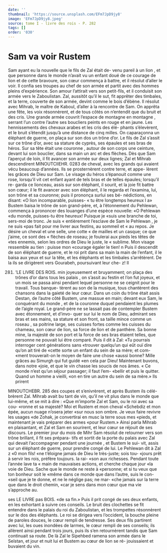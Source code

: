 ```yaml
---
date: ''
thumbnail: 'https://source.unsplash.com/EFm7JpD9jy8'
image: 'EFm7JpD9jy8.jpeg'
source: tome I - livre des rois - P. 282
tags: []
order: '030'
---
```


# Sam va voir Rustem

Sam ayant eu la nouvelle que le fils de Zal était de-
venu pareil à un lion , et que personne dans le monde n’avait vu un enfant doué de ce courage de lion et
de cette bravoure, son cœur commença à battre, et
il résolut d’aller le voir. Il confia ses troupes au
chef de son armée et partit avec des hommes pleins
d’expérience. Son amour l’attirait vers son petit-fils,
et il conduisit son armée vers le Zaboulistan. Zal,
aussitôt qu’il le sut, fit apprêter des timbales, et la
terre, couverte de son armée, devint comme le bois d’ébène. Il résolut avec Mihrab, le maître de Kaboul,
d’aller à la rencontre de Sam. On apprêta une fête,
les voix résonnèrent, et de tous côtés on n’entendit
que du bruit et des cris. Une grande armée couvrit
l’espace de montagne en montagne , serrant l’un contre
l’autre ses boucliers peints en rouge et en jaune. Les
hennissements des chevaux arabes et les cris des élé- phants s’élevèrent, et le bruit s’étendit jusqu’à une
distance de cinq milles. On caparaçonna un éléphant
de guerre, on plaça sur son dos un trône d’or. Le
fils de Zal s’assit sur ce trône d’or, avec sa stature de
cyprès, ses épaules et ses bras de héros. Sur sa tête
était une couronne , autour de son corps une ceinture, devant lui son bouclier, dans sa main un arc et des flèches. Dès que Sam l’aperçut de loin, il fit avancer
son armée sur deux lignes; Zal et Mihrab descendirent
MINOUTCIIEHR. 0283 de cheval, avec les grands qui avaient vécu beaucoup
d’années. Ils se prosternèrent contre terre, et appe-
lèrent les grâces de Dieu sur Sam. Le visage du héros s’épanouit comme une rose, lorsqu’il vit cet enfant
ayant de tels bras et de telles épaules; lorsqu’il re- garda ce lionceau, assis sur son éléphant, il sourit,
et la joie fit battre son cœur; il le fit avancer avec son éléphant, il le regarda et l’examina, lui, son
trône et sa couronne; puis il prononça surlui ses bé- nédictions, en disant: «O lion incomparable, puisses- « tu être longtemps heureux l a»
Bustem baisa le trône de son grand-père, et, à l’étonnement du Pehlewan, commença à prononcer
des louanges d’une espèce nouvelle: «O Pehlewan
«du monde, puisses-tu être heureux! Puisque je «suis une branche de toi, sers-moi de tronc. Je suis « entièrement l’esclave de Sam le Pehlewan , je ne suis «pas fait pour me livrer aux festins, au sommeil et
« au repos. Je désire un cheval et une selle, une cotte
« de mailles et un casque; ce que j’aime, ce sont des
« flèches de roseau; je foulerai aux pieds les têtes de «tes ennemis, selon les ordres de Dieu le juste, le « sublime. Mon visage ressemble au tien : puisse mon «courage égaler le tien! n Puis il descendit de son éléphant de guerre, et le roi prit dans sa main la main de l’enfant, il le baisa aux yeux et sur la tête,
et les éléphants et les timbales s’arrêtèrent. De la ils
se dirigèrent vers Gourabeh, poursuivant leur che-
z! Il

281.  ’LE LIVRE DES ROIS.
      min joyeusement et bruyamment; on plaça des trônes d’or dans tous les palais , on s’assit au festin et l’on
      fut joyeux, et un mois se passa ainsi pendant lequel personne ne se ceignit pour le travail. Tous banque- tèrent au son de la musique, tous chantèrent des chansons dans la gaieté de leur cœur. Dans un coin
      du trône était assis Destan, de l’autre côté Bustem,
      une massue en main; devant eux Sam, le conquérant
      du monde , et de la couronne duquel pendaient les
      plumes de l’aigle royal. Le grand-père ne se lassait pas
      de contempler Bustem avec étonnement, et d’invo-
      quer sur lui le nom de Dieu, admirant ses bras et ses
      mains, sa stature et son front, sa taille mince comme
      un roseau , sa poitrine large, ses cuisses fortes comme
      les cuisses du chameau, son cœur de lion, sa force
      de lion et de panthère. Sa bonne mine, la majesté
      de son port et la force de ses bras étaient telles, que
      personne ne pouvait lui être comparé. Puis il dit à
      Zal: «Tu pourrais interroger cent générations sans
      «trouver quelqu’un qui eût ouï dire qu’on ait tiré de
      «cette sorte un enfant du sein de sa mère; et com-
      «ment trouverait-on le moyen de faire une chose «aussi bonne? Mille grâces au Simurgh qui fut guidé
      «en cela par Dieu! Maintenant buvons, dans notre «joie, et que le vin chasse les soucis de nos âmes.
      « Ce monde n’est qu’un séjour passager; il faut l’em-
      «bellir et puis le quitter. Quand un homme a vieilli, «on en tire un autre du sein de sa mère.» Ils prirent

MlNOUTCHEBR. 285 des coupes et s’enivrèrent, et après Bustem ils célé-
brèrent Zal. Mihrab avait bu tant de vin, qu’il ne vit plus dans le monde que lui-même, et se mit à dire : «Que m’importe Zal et Sam, ou le roi avec sa cou- «ronne et sa majesté? Moi et Rustem et mon cheval «Schebdiz et mon épée, aucun nuage n’osera jeter
«sur nous son ombre. Je veux faire revivre les usages «de Zohak, je convertirai en musc la terre sous mes «pieds, et maintenant je vais préparer des armes «pour Rustem.» Ainsi parla Mihrab en plaisantant, et Zal et Sam en sourirent, et leur cœur se réjouit de ses discours.
Le premier jour du mois de Mihr Sam résolut de retourner vers son trône brillant, il fit ses prépara-
tifs et sortit de la porte du palais avec Zal qui devait l’accompagner pendant une journée , et Bustem le sui-
vit, assis sur un éléphant de guerre, pour prendre congé de lui. Le Pehlewan dit à Zal z «0 mon fils!
«ne t’éloigne jamais de Dieu le très-juste; sois tou-
«jours prêt à servir les rois, préfère toujours. la rai-
«son aux richesses. Pendant toute l’année lave ta
« main de mauvaises actions, et cherche chaque jour «la voie de Dieu. Sache que le monde ne reste à «personne; et si tu veux que ton bonheur soit le «même dans ce monde que dans l’autre, suis le con-
«seil que je te donne, et ne le néglige pas; ne mar- «che jamais sur la terre que dans le droit chemin, «car je sens dans mon cœur que ma vie s’approche
au.

ses LE LIVRE pas BOIS.
«de sa fin.» Puis il prit congé de ses deux enfants,
en les exhortant à suivre ces conseils. Le bruit des clochettes se fit entendre dans le palais du roi du
Zaboulistan, et les trompettes résonnèrent sur le
dos des éléphants. Le roi se dirigea vers l’occident,
la bouche pleine de paroles douces, le cœur rempli de tendresse. Ses deux fils partirent avec lui, les oues inondées de larmes, le cœur rempli de ses conseils;
ils allèrent ainsi pendant trois jours, puis ils s’en retournèrent tandis que Sam continuait sa route. De là Zal le Sipehbed ramena son armée dans le Seïstan,
et jour et nuit lui et Bustem au cœur de lion se ré- jouissaient et buvaient du vin.
